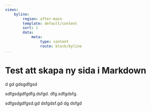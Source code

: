 ```yaml
---
views:
    byline:
        region: after-main
        template: default/content
        sort: 1
        data:
            meta:
                type: content
                route: block/byline
...
```


Test att skapa ny sida i Markdown
=================================

 d gd gdsgdfgsd

sdfgsdgdfgdfg.dsfgd. dfg.sdfgdsfg.

sdfgsdgdfgsd.gd
dsfgdsf.gd
dg
dsfgd
